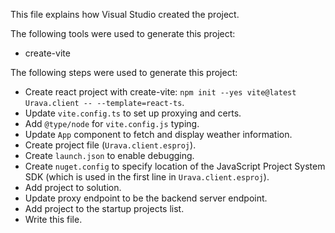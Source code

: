 This file explains how Visual Studio created the project.

The following tools were used to generate this project:
- create-vite

The following steps were used to generate this project:
- Create react project with create-vite: `npm init --yes vite@latest Urava.client -- --template=react-ts`.
- Update `vite.config.ts` to set up proxying and certs.
- Add `@type/node` for `vite.config.js` typing.
- Update `App` component to fetch and display weather information.
- Create project file (`Urava.client.esproj`).
- Create `launch.json` to enable debugging.
- Create `nuget.config` to specify location of the JavaScript Project System SDK (which is used in the first line in `Urava.client.esproj`).
- Add project to solution.
- Update proxy endpoint to be the backend server endpoint.
- Add project to the startup projects list.
- Write this file.
